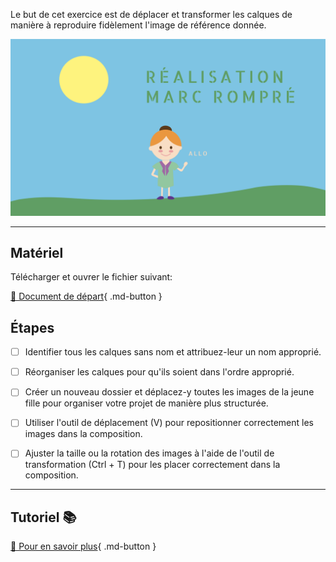 Le but de cet exercice est de déplacer et transformer les calques de manière à reproduire fidèlement l'image de référence donnée.

![](../assets/image/vecteur_rompre.png)

***

## Matériel

Télécharger et ouvrer le fichier suivant:

[📁 Document de départ](../assets/image/vecteur_rompre_a_corriger.psd){ .md-button }   <br>

## Étapes

- [ ] Identifier tous les calques sans nom et attribuez-leur un nom approprié.
- [ ] Réorganiser les calques pour qu'ils soient dans l'ordre approprié.
- [ ] Créer un nouveau dossier et déplacez-y toutes les images de la jeune fille pour organiser votre projet de manière plus structurée.

- [ ] Utiliser l'outil de déplacement (V) pour repositionner correctement les images dans la composition.
- [ ] Ajuster la taille ou la rotation des images à l'aide de l'outil de transformation (Ctrl + T) pour les placer correctement dans la composition.

***

## Tutoriel 📚

[📖 Pour en savoir plus](https://cmontmorency365-my.sharepoint.com/:v:/g/personal/flpilote_cmontmorency_qc_ca/EXTHpLTfSCtBg5qT3TA3JNgBamh1ZfrfnF2408RhUJspMQ?nav=eyJyZWZlcnJhbEluZm8iOnsicmVmZXJyYWxBcHAiOiJPbmVEcml2ZUZvckJ1c2luZXNzIiwicmVmZXJyYWxBcHBQbGF0Zm9ybSI6IldlYiIsInJlZmVycmFsTW9kZSI6InZpZXciLCJyZWZlcnJhbFZpZXciOiJNeUZpbGVzTGlua0NvcHkifX0&e=eY6IIJ){ .md-button }   <br>

